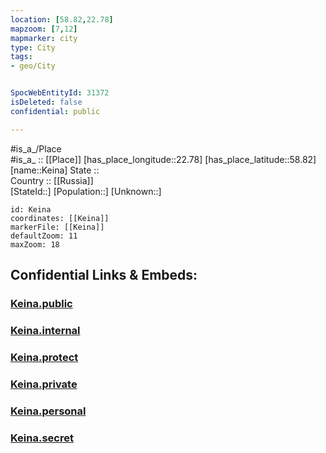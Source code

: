 ```yaml
---
location: [58.82,22.78] 
mapzoom: [7,12] 
mapmarker: city 
type: City
tags:
- geo/City


SpocWebEntityId: 31372
isDeleted: false
confidential: public

---
```

#is_a_/Place  
#is_a_ :: [[Place]] 
[has_place_longitude::22.78] 
[has_place_latitude::58.82] 
[name::Keina] 
State ::  
Country :: [[Russia]]  
[StateId::] 
[Population::] 
[Unknown::] 


```leaflet
id: Keina
coordinates: [[Keina]] 
markerFile: [[Keina]] 
defaultZoom: 11 
maxZoom: 18
```


## Confidential Links & Embeds: 

### [Keina.public](/_public/\Earth\Continent\Europe\Europe~North\Estonia\Counties~Estonia\Hiiu\CityKeina.public.md) 

### [Keina.internal](/_internal/\Earth\Continent\Europe\Europe~North\Estonia\Counties~Estonia\Hiiu\CityKeina.internal.md) 

### [Keina.protect](/_protect/\Earth\Continent\Europe\Europe~North\Estonia\Counties~Estonia\Hiiu\CityKeina.protect.md) 

### [Keina.private](/_private/\Earth\Continent\Europe\Europe~North\Estonia\Counties~Estonia\Hiiu\CityKeina.private.md) 

### [Keina.personal](/_personal/\Earth\Continent\Europe\Europe~North\Estonia\Counties~Estonia\Hiiu\CityKeina.personal.md) 

### [Keina.secret](/_secret/\Earth\Continent\Europe\Europe~North\Estonia\Counties~Estonia\Hiiu\CityKeina.secret.md)

